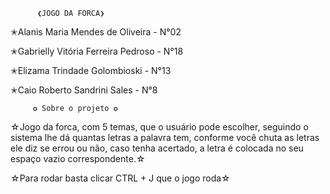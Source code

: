           ❮JOGO DA FORCA❯

✭Alanis Maria Mendes de Oliveira - N°02

✭Gabrielly Vitória Ferreira Pedroso - N°18

✭Elizama Trindade Golombioski - N°13

✭Caio Roberto Sandrini Sales - N°8

         ✪ Sobre o projeto ✪
☆Jogo da forca, com 5 temas, que o usuário pode escolher, seguindo o sistema lhe dá quantas letras a palavra tem, conforme você chuta as letras ele diz se errou ou não, caso tenha acertado, a letra é colocada no seu espaço vazio correspondente.☆

☆Para rodar basta clicar CTRL + J que o jogo roda☆

         

